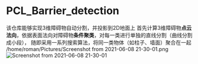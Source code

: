 # PCL_Barrier_detection
该仓库能够实现3维障碍物自动分割，并投影到2D地面上
首先计算3维障碍物**点云法向**，依据表面法向对障碍物**条件聚类**，对每一类进行单独的直线分割（曲线分割成小段），
随即采用一系列搜索算法，将同一类物体（如柱子、墙面）聚合在一起
/home/roman/Pictures/Screenshot from 2021-06-08 21-30-01.png![Screenshot from 2021-06-08 21-30-01](https://user-images.githubusercontent.com/67543522/121194261-2c181e00-c8a1-11eb-8a7c-f9b063d3b5f4.png)
